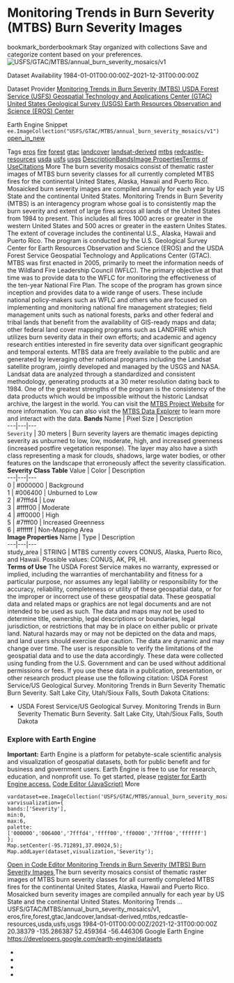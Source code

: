  
#  Monitoring Trends in Burn Severity (MTBS) Burn Severity Images 
bookmark_borderbookmark Stay organized with collections  Save and categorize content based on your preferences.
![USFS/GTAC/MTBS/annual_burn_severity_mosaics/v1](https://developers.google.com/earth-engine/datasets/images/USFS/USFS_GTAC_MTBS_annual_burn_severity_mosaics_v1_sample.png) 

Dataset Availability
    1984-01-01T00:00:00Z–2021-12-31T00:00:00Z 

Dataset Provider
     [ Monitoring Trends in Burn Severity (MTBS) ](https://mtbs.gov) [ USDA Forest Service (USFS) Geospatial Technology and Applications Center (GTAC) ](https://www.fs.usda.gov/about-agency/gtac) [ United States Geological Survey (USGS) Earth Resources Observation and Science (EROS) Center ](https://www.usgs.gov/centers/eros) 

Earth Engine Snippet
     `    ee.ImageCollection("USFS/GTAC/MTBS/annual_burn_severity_mosaics/v1")   ` [ open_in_new ](https://code.earthengine.google.com/?scriptPath=Examples:Datasets/USFS/USFS_GTAC_MTBS_annual_burn_severity_mosaics_v1) 

Tags
     [eros](https://developers.google.com/earth-engine/datasets/tags/eros) [fire](https://developers.google.com/earth-engine/datasets/tags/fire) [forest](https://developers.google.com/earth-engine/datasets/tags/forest) [gtac](https://developers.google.com/earth-engine/datasets/tags/gtac) [landcover](https://developers.google.com/earth-engine/datasets/tags/landcover) [landsat-derived](https://developers.google.com/earth-engine/datasets/tags/landsat-derived) [mtbs](https://developers.google.com/earth-engine/datasets/tags/mtbs) [redcastle-resources](https://developers.google.com/earth-engine/datasets/tags/redcastle-resources) [usda](https://developers.google.com/earth-engine/datasets/tags/usda) [usfs](https://developers.google.com/earth-engine/datasets/tags/usfs) [usgs](https://developers.google.com/earth-engine/datasets/tags/usgs)
[Description](https://developers.google.com/earth-engine/datasets/catalog/USFS_GTAC_MTBS_annual_burn_severity_mosaics_v1#description)[Bands](https://developers.google.com/earth-engine/datasets/catalog/USFS_GTAC_MTBS_annual_burn_severity_mosaics_v1#bands)[Image Properties](https://developers.google.com/earth-engine/datasets/catalog/USFS_GTAC_MTBS_annual_burn_severity_mosaics_v1#image-properties)[Terms of Use](https://developers.google.com/earth-engine/datasets/catalog/USFS_GTAC_MTBS_annual_burn_severity_mosaics_v1#terms-of-use)[Citations](https://developers.google.com/earth-engine/datasets/catalog/USFS_GTAC_MTBS_annual_burn_severity_mosaics_v1#citations) More
The burn severity mosaics consist of thematic raster images of MTBS burn severity classes for all currently completed MTBS fires for the continental United States, Alaska, Hawaii and Puerto Rico. Mosaicked burn severity images are compiled annually for each year by US State and the continental United States. Monitoring Trends in Burn Severity (MTBS) is an interagency program whose goal is to consistently map the burn severity and extent of large fires across all lands of the United States from 1984 to present. This includes all fires 1000 acres or greater in the western United States and 500 acres or greater in the eastern Unites States. The extent of coverage includes the continental U.S., Alaska, Hawaii and Puerto Rico.
The program is conducted by the U.S. Geological Survey Center for Earth Resources Observation and Science (EROS) and the USDA Forest Service Geospatial Technology and Applications Center (GTAC). MTBS was first enacted in 2005, primarily to meet the information needs of the Wildland Fire Leadership Council (WFLC). The primary objective at that time was to provide data to the WFLC for monitoring the effectiveness of the ten-year National Fire Plan. The scope of the program has grown since inception and provides data to a wide range of users. These include national policy-makers such as WFLC and others who are focused on implementing and monitoring national fire management strategies; field management units such as national forests, parks and other federal and tribal lands that benefit from the availability of GIS-ready maps and data; other federal land cover mapping programs such as LANDFIRE which utilizes burn severity data in their own efforts; and academic and agency research entities interested in fire severity data over significant geographic and temporal extents.
MTBS data are freely available to the public and are generated by leveraging other national programs including the Landsat satellite program, jointly developed and managed by the USGS and NASA. Landsat data are analyzed through a standardized and consistent methodology, generating products at a 30 meter resolution dating back to 1984. One of the greatest strengths of the program is the consistency of the data products which would be impossible without the historic Landsat archive, the largest in the world.
You can visit the [MTBS Project Website](https://www.mtbs.gov) for more information. 
You can also visit the [MTBS Data Explorer](https://apps.fs.usda.gov/lcms-viewer/mtbs.html) to learn more and interact with the data.
**Bands**
Name | Pixel Size | Description  
---|---|---  
`Severity` |  30 meters  | Burn severity layers are thematic images depicting severity as unburned to low, low, moderate, high, and increased greenness (increased postfire vegetation response). The layer may also have a sixth class representing a mask for clouds, shadows, large water bodies, or other features on the landscape that erroneously affect the severity classification.  
**Severity Class Table**
Value | Color | Description  
---|---|---  
0 | #000000 | Background  
1 | #006400 | Unburned to Low  
2 | #7fffd4 | Low  
3 | #ffff00 | Moderate  
4 | #ff0000 | High  
5 | #7fff00 | Increased Greenness  
6 | #ffffff | Non-Mapping Area  
**Image Properties**
Name | Type | Description  
---|---|---  
study_area | STRING | MTBS currently covers CONUS, Alaska, Puerto Rico, and Hawaii. Possible values: CONUS, AK, PR, HI.  
**Terms of Use**
The USDA Forest Service makes no warranty, expressed or implied, including the warranties of merchantability and fitness for a particular purpose, nor assumes any legal liability or responsibility for the accuracy, reliability, completeness or utility of these geospatial data, or for the improper or incorrect use of these geospatial data. These geospatial data and related maps or graphics are not legal documents and are not intended to be used as such.
The data and maps may not be used to determine title, ownership, legal descriptions or boundaries, legal jurisdiction, or restrictions that may be in place on either public or private land. Natural hazards may or may not be depicted on the data and maps, and land users should exercise due caution. The data are dynamic and may change over time. The user is responsible to verify the limitations of the geospatial data and to use the data accordingly. These data were collected using funding from the U.S. Government and can be used without additional permissions or fees. If you use these data in a publication, presentation, or other research product please use the following citation: USDA Forest Service/US Geological Survey. Monitoring Trends in Burn Severity Thematic Burn Severity. Salt Lake City, Utah/Sioux Falls, South Dakota
Citations:
  * USDA Forest Service/US Geological Survey. Monitoring Trends in Burn Severity Thematic Burn Severity. Salt Lake City, Utah/Sioux Falls, South Dakota


### Explore with Earth Engine
**Important:** Earth Engine is a platform for petabyte-scale scientific analysis and visualization of geospatial datasets, both for public benefit and for business and government users. Earth Engine is free to use for research, education, and nonprofit use. To get started, please [register for Earth Engine access.](https://console.cloud.google.com/earth-engine)
[Code Editor (JavaScript)](https://developers.google.com/earth-engine/datasets/catalog/USFS_GTAC_MTBS_annual_burn_severity_mosaics_v1#code-editor-javascript-sample) More
```
vardataset=ee.ImageCollection('USFS/GTAC/MTBS/annual_burn_severity_mosaics/v1');
varvisualization={
bands:['Severity'],
min:0,
max:6,
palette:
['000000','006400','7fffd4','ffff00','ff0000','7fff00','ffffff']
};
Map.setCenter(-95.712891,37.09024,5);
Map.addLayer(dataset,visualization,'Severity');
```
[ Open in Code Editor ](https://code.earthengine.google.com/?scriptPath=Examples:Datasets/USFS/USFS_GTAC_MTBS_annual_burn_severity_mosaics_v1)
[ Monitoring Trends in Burn Severity (MTBS) Burn Severity Images ](https://developers.google.com/earth-engine/datasets/catalog/USFS_GTAC_MTBS_annual_burn_severity_mosaics_v1)
The burn severity mosaics consist of thematic raster images of MTBS burn severity classes for all currently completed MTBS fires for the continental United States, Alaska, Hawaii and Puerto Rico. Mosaicked burn severity images are compiled annually for each year by US State and the continental United States. Monitoring Trends …
USFS/GTAC/MTBS/annual_burn_severity_mosaics/v1, eros,fire,forest,gtac,landcover,landsat-derived,mtbs,redcastle-resources,usda,usfs,usgs 
1984-01-01T00:00:00Z/2021-12-31T00:00:00Z
20.38379 -135.286387 52.459364 -56.446306 
Google Earth Engine
https://developers.google.com/earth-engine/datasets
  * [ ](https://doi.org/https://mtbs.gov)
  * [ ](https://doi.org/https://www.fs.usda.gov/about-agency/gtac)
  * [ ](https://doi.org/https://www.usgs.gov/centers/eros)
  * [ ](https://doi.org/https://developers.google.com/earth-engine/datasets/catalog/USFS_GTAC_MTBS_annual_burn_severity_mosaics_v1)


